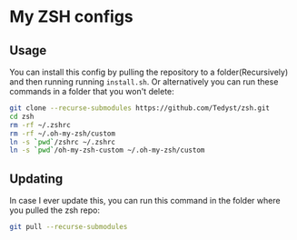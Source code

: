 # My ZSH configs

## Usage

You can install this config by pulling the repository to a folder(Recursively) and then running running `install.sh`.
Or alternatively you can run these commands in a folder that you won't delete:

```bash
git clone --recurse-submodules https://github.com/Tedyst/zsh.git
cd zsh
rm -rf ~/.zshrc
rm -rf ~/.oh-my-zsh/custom
ln -s `pwd`/zshrc ~/.zshrc 
ln -s `pwd`/oh-my-zsh-custom ~/.oh-my-zsh/custom
```

## Updating

In case I ever update this, you can run this command in the folder where you pulled the zsh repo:

```bash
git pull --recurse-submodules
```
